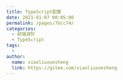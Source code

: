 ```yaml
---
title: TypeScript配置
date: 2021-01-07 00:05:00
permalink: /pages/7bcc74/
categories:
  - 前端进阶
  - TypeScript
tags:
  - 
author: 
  name: xiaoliuxuesheng
  link: https://gitee.com/xiaoliuxuesheng
---
```

